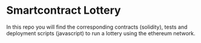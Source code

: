 # Smartcontract Lottery

In this repo you will find the corresponding contracts (solidity), tests and deployment scripts (javascript) to run a lottery using the ethereum network.
